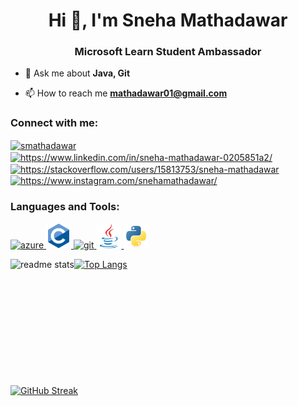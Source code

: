 <h1 align="center">Hi 👋, I'm Sneha Mathadawar</h1>
<h3 align="center">Microsoft Learn Student Ambassador</h3>


- 💬 Ask me about **Java, Git**

- 📫 How to reach me **mathadawar01@gmail.com**

<h3 align="left">Connect with me:</h3>
<p align="left">
<a href="https://twitter.com/smathadawar" target="blank"><img align="center" src="https://raw.githubusercontent.com/rahuldkjain/github-profile-readme-generator/master/src/images/icons/Social/twitter.svg" alt="smathadawar" height="30" width="40" /></a>
<a href="https://linkedin.com/in/https://www.linkedin.com/in/sneha-mathadawar-0205851a2/" target="blank"><img align="center" src="https://raw.githubusercontent.com/rahuldkjain/github-profile-readme-generator/master/src/images/icons/Social/linked-in-alt.svg" alt="https://www.linkedin.com/in/sneha-mathadawar-0205851a2/" height="30" width="40" /></a>
<a href="https://stackoverflow.com/users/https://stackoverflow.com/users/15813753/sneha-mathadawar" target="blank"><img align="center" src="https://raw.githubusercontent.com/rahuldkjain/github-profile-readme-generator/master/src/images/icons/Social/stack-overflow.svg" alt="https://stackoverflow.com/users/15813753/sneha-mathadawar" height="30" width="40" /></a>
<a href="https://instagram.com/https://www.instagram.com/snehamathadawar/" target="blank"><img align="center" src="https://raw.githubusercontent.com/rahuldkjain/github-profile-readme-generator/master/src/images/icons/Social/instagram.svg" alt="https://www.instagram.com/snehamathadawar/" height="30" width="40" /></a>
</p>

<h3 align="left">Languages and Tools:</h3>
<p align="left"> <a href="https://azure.microsoft.com/en-in/" target="_blank"> <img src="https://www.vectorlogo.zone/logos/microsoft_azure/microsoft_azure-icon.svg" alt="azure" width="40" height="40"/> </a> <a href="https://www.cprogramming.com/" target="_blank"> <img src="https://raw.githubusercontent.com/devicons/devicon/master/icons/c/c-original.svg" alt="c" width="40" height="40"/> </a> <a href="https://git-scm.com/" target="_blank"> <img src="https://www.vectorlogo.zone/logos/git-scm/git-scm-icon.svg" alt="git" width="40" height="40"/> </a> <a href="https://www.java.com" target="_blank"> <img src="https://raw.githubusercontent.com/devicons/devicon/master/icons/java/java-original.svg" alt="java" width="40" height="40"/> </a> <a href="https://www.python.org" target="_blank"> <img src="https://raw.githubusercontent.com/devicons/devicon/master/icons/python/python-original.svg" alt="python" width="40" height="40"/> </a> </p>


<img src = "https://github-readme-stats.vercel.app/api?username=Sneha-0308&&show_icons=true&theme=radical" alt="readme stats">[![Top Langs](https://github-readme-stats.vercel.app/api/top-langs/?username=Sneha-0308&layout=compact&theme=merko)](https://github.com/anuraghazra/github-readme-stats)


[![GitHub Streak](http://github-readme-streak-stats.herokuapp.com?user=Sneha-0308&theme=blue-green)](https://git.io/streak-stats)<img height="185" >
